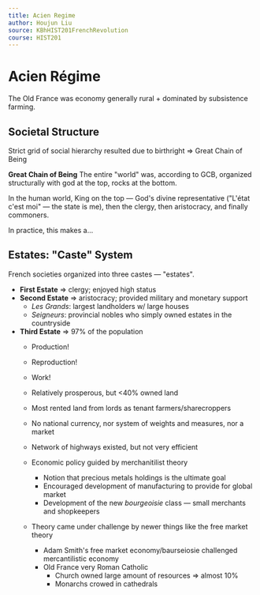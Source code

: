 ```yaml
---
title: Acien Regime
author: Houjun Liu
source: KBhHIST201FrenchRevolution
course: HIST201
---
```


# Acien Régime
The Old France was economy generally rural + dominated by subsistence farming.

## Societal Structure
 Strict grid of social hierarchy resulted due to birthright => Great Chain of Being
 
**Great Chain of Being**
The entire "world" was, according to GCB, organized structurally with god at the top, rocks at the bottom. 

In the human world, King on the top — God's divine representative ("L'état c'est moi" — the state is me), then the clergy, then aristocracy, and finally commoners.

In practice, this makes a...

## Estates: "Caste" System

French societies organized into three castes — "estates".

* **First Estate** => clergy; enjoyed high status
* **Second Estate** => aristocracy; provided military and monetary support
	* *Les Grands*: largest landholders w/ large houses
	* *Seigneurs*: provincial nobles who simply owned estates in the countryside
* **Third Estate** => 97% of the population
	* Production!
	* Reproduction!
	* Work!
	* Relatively prosperous, but <40% owned land
	* Most rented land from lords as tenant farmers/sharecroppers
	

	* No national currency, nor system of weights and measures, nor a market
	* Network of highways existed, but not very efficient
	* Economic policy guided by merchanitilist theory     
		* Notion that precious metals holdings is the ultimate goal
		* Encouraged development of manufacturing to provide for global market
		* Development of the new *bourgeoisie* class — small merchants and shopkeepers
	* Theory came under challenge by newer things like the free market theory
		* Adam Smith's free market economy/baurseiosie challenged mercantilistic economy
		* Old France very Roman Catholic
			*  Church owned large amount of resources => almost 10% 
			*  Monarchs crowed in cathedrals